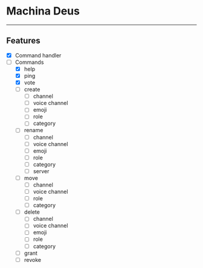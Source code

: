 # Machina Deus

 ---
 
 ## Features
 
- [x] Command handler
- [ ] Commands
	- [x] help
	- [x] ping
	- [x] vote
	- [ ] create
		- [ ] channel
		- [ ] voice channel
		- [ ] emoji
		- [ ] role
		- [ ] category
	- [ ] rename
		- [ ] channel
		- [ ] voice channel
		- [ ] emoji
		- [ ] role
		- [ ] category
		- [ ] server
	- [ ] move
		- [ ] channel
		- [ ] voice channel
		- [ ] role
		- [ ] category
	- [ ] delete
		- [ ] channel
		- [ ] voice channel
		- [ ] emoji
		- [ ] role
		- [ ] category
	- [ ] grant
	- [ ] revoke